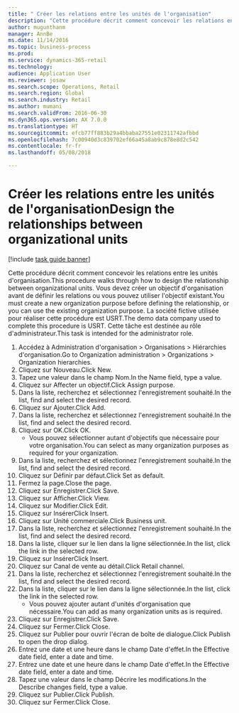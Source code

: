 ```yaml
--- 
title: " Créer les relations entre les unités de l'organisation"
description: "Cette procédure décrit comment concevoir les relations entre les unités d'organisation."
author: mugunthanm
manager: AnnBe
ms.date: 11/14/2016
ms.topic: business-process
ms.prod: 
ms.service: dynamics-365-retail
ms.technology: 
audience: Application User
ms.reviewer: josaw
ms.search.scope: Operations, Retail
ms.search.region: Global
ms.search.industry: Retail
ms.author: mumani
ms.search.validFrom: 2016-06-30
ms.dyn365.ops.version: AX 7.0.0
ms.translationtype: HT
ms.sourcegitcommit: efcb77ff883b29a4bbaba27551e02311742afbbd
ms.openlocfilehash: 7c00940d3c839702ef66a45a8ab9c878e8d2c542
ms.contentlocale: fr-fr
ms.lasthandoff: 05/08/2018

---
```

# <a name="design-the-relationships-between-organizational-units"></a><span data-ttu-id="0ff62-103"> Créer les relations entre les unités de l'organisation</span><span class="sxs-lookup"><span data-stu-id="0ff62-103">Design the relationships between organizational units</span></span>

[!include [task guide banner](../includes/task-guide-banner.md)]

<span data-ttu-id="0ff62-104">Cette procédure décrit comment concevoir les relations entre les unités d'organisation.</span><span class="sxs-lookup"><span data-stu-id="0ff62-104">This procedure walks through how to design the relationship between organizational units.</span></span> <span data-ttu-id="0ff62-105">Vous devez créer un objectif d'organisation avant de définir les relations ou vous pouvez utiliser l'objectif existant.</span><span class="sxs-lookup"><span data-stu-id="0ff62-105">You must create a new organization purpose before defining the relationship, or you can use the existing organization purpose.</span></span> <span data-ttu-id="0ff62-106">La société fictive utilisée pour réaliser cette procédure est USRT.</span><span class="sxs-lookup"><span data-stu-id="0ff62-106">The demo data company used to complete this procedure is USRT.</span></span> <span data-ttu-id="0ff62-107">Cette tâche est destinée au rôle d'administrateur.</span><span class="sxs-lookup"><span data-stu-id="0ff62-107">This task is intended for the administrator role.</span></span>

1. <span data-ttu-id="0ff62-108">Accédez à Administration d'organisation > Organisations > Hiérarchies d'organisation.</span><span class="sxs-lookup"><span data-stu-id="0ff62-108">Go to Organization administration > Organizations > Organization hierarchies.</span></span>
2. <span data-ttu-id="0ff62-109">Cliquez sur Nouveau.</span><span class="sxs-lookup"><span data-stu-id="0ff62-109">Click New.</span></span>
3. <span data-ttu-id="0ff62-110">Tapez une valeur dans le champ Nom.</span><span class="sxs-lookup"><span data-stu-id="0ff62-110">In the Name field, type a value.</span></span>
4. <span data-ttu-id="0ff62-111">Cliquez sur Affecter un objectif.</span><span class="sxs-lookup"><span data-stu-id="0ff62-111">Click Assign purpose.</span></span>
5. <span data-ttu-id="0ff62-112">Dans la liste, recherchez et sélectionnez l'enregistrement souhaité.</span><span class="sxs-lookup"><span data-stu-id="0ff62-112">In the list, find and select the desired record.</span></span>
6. <span data-ttu-id="0ff62-113">Cliquez sur Ajouter.</span><span class="sxs-lookup"><span data-stu-id="0ff62-113">Click Add.</span></span>
7. <span data-ttu-id="0ff62-114">Dans la liste, recherchez et sélectionnez l'enregistrement souhaité.</span><span class="sxs-lookup"><span data-stu-id="0ff62-114">In the list, find and select the desired record.</span></span>
8. <span data-ttu-id="0ff62-115">Cliquez sur OK.</span><span class="sxs-lookup"><span data-stu-id="0ff62-115">Click OK.</span></span>
    * <span data-ttu-id="0ff62-116">Vous pouvez sélectionner autant d'objectifs que nécessaire pour votre organisation.</span><span class="sxs-lookup"><span data-stu-id="0ff62-116">You can select as many organization purposes as required for your organization.</span></span>  
9. <span data-ttu-id="0ff62-117">Dans la liste, recherchez et sélectionnez l'enregistrement souhaité.</span><span class="sxs-lookup"><span data-stu-id="0ff62-117">In the list, find and select the desired record.</span></span>
10. <span data-ttu-id="0ff62-118">Cliquez sur Définir par défaut.</span><span class="sxs-lookup"><span data-stu-id="0ff62-118">Click Set as default.</span></span>
11. <span data-ttu-id="0ff62-119">Fermez la page.</span><span class="sxs-lookup"><span data-stu-id="0ff62-119">Close the page.</span></span>
12. <span data-ttu-id="0ff62-120">Cliquez sur Enregistrer.</span><span class="sxs-lookup"><span data-stu-id="0ff62-120">Click Save.</span></span>
13. <span data-ttu-id="0ff62-121">Cliquez sur Afficher.</span><span class="sxs-lookup"><span data-stu-id="0ff62-121">Click View.</span></span>
14. <span data-ttu-id="0ff62-122">Cliquez sur Modifier.</span><span class="sxs-lookup"><span data-stu-id="0ff62-122">Click Edit.</span></span>
15. <span data-ttu-id="0ff62-123">Cliquez sur Insérer</span><span class="sxs-lookup"><span data-stu-id="0ff62-123">Click Insert.</span></span>
16. <span data-ttu-id="0ff62-124">Cliquez sur Unité commerciale.</span><span class="sxs-lookup"><span data-stu-id="0ff62-124">Click Business unit.</span></span>
17. <span data-ttu-id="0ff62-125">Dans la liste, recherchez et sélectionnez l'enregistrement souhaité.</span><span class="sxs-lookup"><span data-stu-id="0ff62-125">In the list, find and select the desired record.</span></span>
18. <span data-ttu-id="0ff62-126">Dans la liste, cliquer sur le lien dans la ligne sélectionnée.</span><span class="sxs-lookup"><span data-stu-id="0ff62-126">In the list, click the link in the selected row.</span></span>
19. <span data-ttu-id="0ff62-127">Cliquez sur Insérer</span><span class="sxs-lookup"><span data-stu-id="0ff62-127">Click Insert.</span></span>
20. <span data-ttu-id="0ff62-128">Cliquez sur Canal de vente au détail.</span><span class="sxs-lookup"><span data-stu-id="0ff62-128">Click Retail channel.</span></span>
21. <span data-ttu-id="0ff62-129">Dans la liste, recherchez et sélectionnez l'enregistrement souhaité.</span><span class="sxs-lookup"><span data-stu-id="0ff62-129">In the list, find and select the desired record.</span></span>
22. <span data-ttu-id="0ff62-130">Dans la liste, cliquer sur le lien dans la ligne sélectionnée.</span><span class="sxs-lookup"><span data-stu-id="0ff62-130">In the list, click the link in the selected row.</span></span>
    * <span data-ttu-id="0ff62-131">Vous pouvez ajouter autant d'unités d'organisation que nécessaire.</span><span class="sxs-lookup"><span data-stu-id="0ff62-131">You can add as many organization units as is required.</span></span>  
23. <span data-ttu-id="0ff62-132">Cliquez sur Enregistrer.</span><span class="sxs-lookup"><span data-stu-id="0ff62-132">Click Save.</span></span>
24. <span data-ttu-id="0ff62-133">Cliquez sur Fermer.</span><span class="sxs-lookup"><span data-stu-id="0ff62-133">Click Close.</span></span>
25. <span data-ttu-id="0ff62-134">Cliquez sur Publier pour ouvrir l'écran de boîte de dialogue.</span><span class="sxs-lookup"><span data-stu-id="0ff62-134">Click Publish to open the drop dialog.</span></span>
26. <span data-ttu-id="0ff62-135">Entrez une date et une heure dans le champ Date d'effet.</span><span class="sxs-lookup"><span data-stu-id="0ff62-135">In the Effective date field, enter a date and time.</span></span>
27. <span data-ttu-id="0ff62-136">Entrez une date et une heure dans le champ Date d'effet.</span><span class="sxs-lookup"><span data-stu-id="0ff62-136">In the Effective date field, enter a date and time.</span></span>
28. <span data-ttu-id="0ff62-137">Tapez une valeur dans le champ Décrire les modifications.</span><span class="sxs-lookup"><span data-stu-id="0ff62-137">In the Describe changes field, type a value.</span></span>
29. <span data-ttu-id="0ff62-138">Cliquez sur Publier.</span><span class="sxs-lookup"><span data-stu-id="0ff62-138">Click Publish.</span></span>
30. <span data-ttu-id="0ff62-139">Cliquez sur Fermer.</span><span class="sxs-lookup"><span data-stu-id="0ff62-139">Click Close.</span></span>


